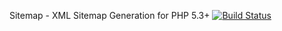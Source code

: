 Sitemap - XML Sitemap Generation for PHP 5.3+ [![Build Status](https://secure.travis-ci.org/ThePixelDeveloper/sitemap.png)](http://travis-ci.org/ThePixelDeveloper/sitemap)